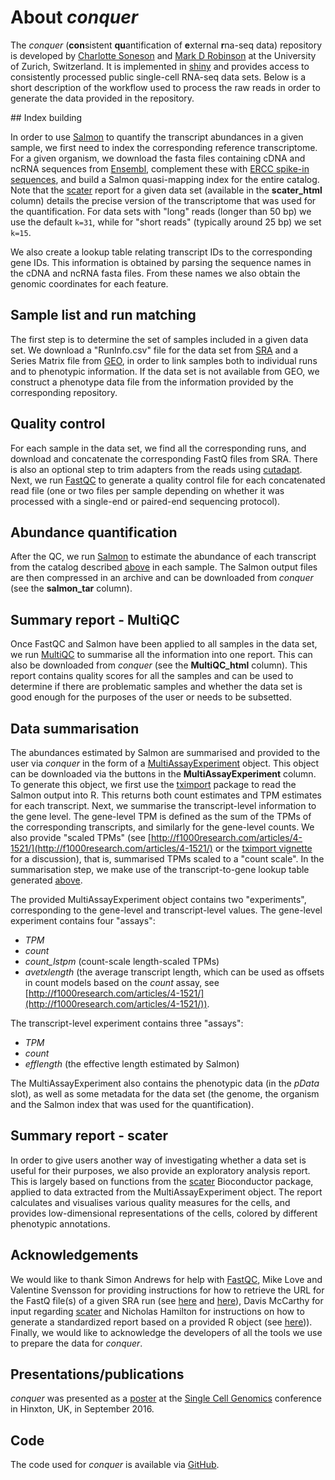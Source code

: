 # About *conquer*

The *conquer* (**con**sistent **qu**antification of **e**xternal **r**na-seq data) repository is developed by [Charlotte Soneson](mailto:charlotte.soneson@imls.uzh.ch) and [Mark D Robinson](mailto:mark.robinson@imls.uzh.ch) at the University of Zurich, Switzerland. It is implemented in [shiny](http://shiny.rstudio.com/) and provides access to consistently processed public single-cell RNA-seq data sets. Below is a short description of the workflow used to process the raw reads in order to generate the data provided in the repository.

<a name="indexing"/>
</a>
## Index building

In order to use [Salmon](https://combine-lab.github.io/salmon/) to quantify the transcript abundances in a given sample, we first need to index the corresponding reference transcriptome. For a given organism, we download the fasta files containing cDNA and ncRNA sequences from [Ensembl](http://www.ensembl.org/info/data/ftp/index.html), complement these with [ERCC spike-in sequences](https://www.thermofisher.com/order/catalog/product/4456739), and build a Salmon  quasi-mapping index for the entire catalog. Note that the [scater](https://bioconductor.org/packages/devel/bioc/html/scater.html) report for a given data set (available in the **scater_html** column) details the precise version of the transcriptome that was used for the quantification. For data sets with "long" reads (longer than 50 bp) we use the default `k=31`, while for "short reads" (typically around 25 bp) we set `k=15`. 

We also create a lookup table relating transcript IDs to the corresponding gene IDs. This information is obtained by parsing the sequence names in the cDNA and ncRNA fasta files. From these names we also obtain the genomic coordinates for each feature. 

## Sample list and run matching

The first step is to determine the set of samples included in a given data set. We download a "RunInfo.csv" file for the data set from [SRA](http://www.ncbi.nlm.nih.gov/sra) and a Series Matrix file from [GEO](http://www.ncbi.nlm.nih.gov/geo/), in order to link samples both to individual runs and to phenotypic information. If the data set is not available from GEO, we construct a phenotype data file from the information provided by the corresponding repository. 

## Quality control

For each sample in the data set, we find all the corresponding runs, and download and concatenate the corresponding FastQ files from SRA. There is also an optional step to trim adapters from the reads using [cutadapt](http://cutadapt.readthedocs.io/en/stable/guide.html). Next, we run [FastQC](http://www.bioinformatics.babraham.ac.uk/projects/fastqc/) to generate a quality control file for each concatenated read file (one or two files per sample depending on whether it was processed with a single-end or paired-end sequencing protocol). 

## Abundance quantification

After the QC, we run [Salmon](https://combine-lab.github.io/salmon/) to estimate the abundance of each transcript from the catalog described [above](#indexing) in each sample. The Salmon output files are then compressed in an archive and can be downloaded from *conquer* (see the **salmon_tar** column).

## Summary report - MultiQC

Once FastQC and Salmon have been applied to all samples in the data set, we run [MultiQC](http://multiqc.info/) to summarise all the information into one report. This can also be downloaded from *conquer* (see the **MultiQC_html** column). This report contains quality scores for all the samples and can be used to determine if there are problematic samples and whether the data set is good enough for the purposes of the user or needs to be subsetted.

## Data summarisation

The abundances estimated by Salmon are summarised and provided to the user via *conquer* in the form of a [MultiAssayExperiment](https://bioconductor.org/packages/devel/bioc/html/MultiAssayExperiment.html) object. This object can be downloaded via the buttons in the **MultiAssayExperiment** column. To generate this object, we first use the [tximport](https://bioconductor.org/packages/release/bioc/html/tximport.html) package to read the Salmon output into R. This returns both count estimates and TPM estimates for each transcript. Next, we summarise the transcript-level information to the gene level. The gene-level TPM is defined as the sum of the TPMs of the corresponding transcripts, and similarly for the gene-level counts. We also provide "scaled TPMs" (see [http://f1000research.com/articles/4-1521/](http://f1000research.com/articles/4-1521/) or the [tximport vignette](https://bioconductor.org/packages/release/bioc/vignettes/tximport/inst/doc/tximport.html) for a discussion), that is, summarised TPMs scaled to a "count scale". In the summarisation step, we make use of the transcript-to-gene lookup table generated [above](#indexing).

The provided MultiAssayExperiment object contains two "experiments", corresponding to the gene-level and transcript-level values. The gene-level experiment contains four "assays": 

- *TPM*
- *count*
- *count_lstpm* (count-scale length-scaled TPMs)
- *avetxlength* (the average transcript length, which can be used as offsets in count models based on the *count* assay, see [http://f1000research.com/articles/4-1521/](http://f1000research.com/articles/4-1521/)).  

The transcript-level experiment contains three "assays":

- *TPM*
- *count*
- *efflength* (the effective length estimated by Salmon)

The MultiAssayExperiment also contains the phenotypic data (in the *pData* slot), as well as some metadata for the data set (the genome, the organism and the Salmon index that was used for the quantification). 

## Summary report - scater

In order to give users another way of investigating whether a data set is useful for their purposes, we also provide an exploratory analysis report. This is largely based on functions from the [scater](https://bioconductor.org/packages/devel/bioc/html/scater.html) Bioconductor package, applied to data extracted from the MultiAssayExperiment object. The report calculates and visualises various quality measures for the cells, and provides low-dimensional representations of the cells, colored by different phenotypic annotations. 

## Acknowledgements

We would like to thank Simon Andrews for help with [FastQC](http://www.bioinformatics.babraham.ac.uk/projects/fastqc/), Mike Love and Valentine Svensson for providing instructions for how to retrieve the URL for the FastQ file(s) of a given SRA run (see [here](https://gist.github.com/mikelove/f539631f9e187a8931d34779436a1c01) and [here](http://www.nxn.se/valent/streaming-rna-seq-data-from-ena)), Davis McCarthy for input regarding [scater](https://bioconductor.org/packages/devel/bioc/html/scater.html) and Nicholas Hamilton for instructions on how to generate a standardized report based on a provided R object (see [here](http://stackoverflow.com/questions/37097535/generate-report-in-r))). Finally, we would like to acknowledge the developers of all the tools we use to prepare the data for *conquer*. 

## Presentations/publications

*conquer* was presented as a [poster](http://imlspenticton.uzh.ch/robinson_lab/conquer/presentation/Soneson-poster-singlecellgenomics-2016.pdf) at the [Single Cell Genomics](https://coursesandconferences.wellcomegenomecampus.org/events/item.aspx?e=596) conference in Hinxton, UK, in September 2016.

## Code

The code used for *conquer* is available via [GitHub](https://github.com/markrobinsonuzh/conquer).
